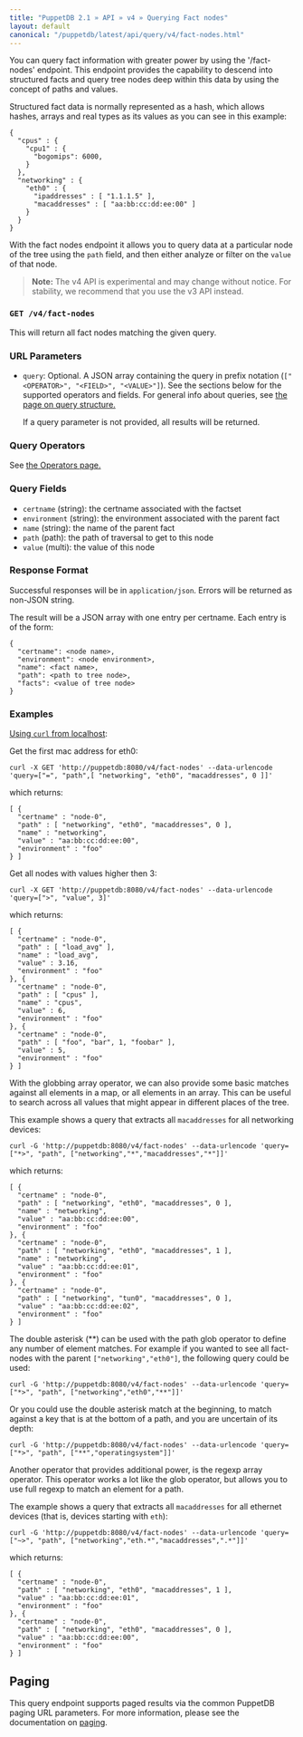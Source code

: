```yaml
---
title: "PuppetDB 2.1 » API » v4 » Querying Fact nodes"
layout: default
canonical: "/puppetdb/latest/api/query/v4/fact-nodes.html"
---
```


[curl]: ../curl.html#using-curl-from-localhost-non-sslhttp
[paging]: ./paging.html
[query]: ./query.html

You can query fact information with greater power by using the '/fact-nodes' endpoint. This endpoint provides the capability to descend into structured facts and query tree nodes deep within this data by using the concept of paths and values.

Structured fact data is normally represented as a hash, which allows hashes, arrays and real types as its values as you can see in this example:

    {
      "cpus" : {
        "cpu1" : {
          "bogomips": 6000,
        }
      },
      "networking" : {
        "eth0" : {
          "ipaddresses" : [ "1.1.1.5" ],
          "macaddresses" : [ "aa:bb:cc:dd:ee:00" ]
        }
      }
    }

With the fact nodes endpoint it allows you to query data at a particular node of the tree using the `path` field, and then either analyze or filter on the `value` of that node.

> **Note:** The v4 API is experimental and may change without notice. For stability, we recommend that you use the v3 API instead.

### `GET /v4/fact-nodes`

This will return all fact nodes matching the given query.

### URL Parameters

* `query`: Optional. A JSON array containing the query in prefix notation (`["<OPERATOR>", "<FIELD>", "<VALUE>"]`). See the sections below for the supported operators and fields. For general info about queries, see [the page on query structure.][query]

    If a query parameter is not provided, all results will be returned.

### Query Operators

See [the Operators page.](./operators.html)

### Query Fields

* `certname` (string): the certname associated with the factset
* `environment` (string): the environment associated with the parent fact
* `name` (string): the name of the parent fact
* `path` (path): the path of traversal to get to this node
* `value` (multi): the value of this node

### Response Format

Successful responses will be in `application/json`. Errors will be returned as
non-JSON string.

The result will be a JSON array with one entry per certname. Each entry is of
the form:

    {
      "certname": <node name>,
      "environment": <node environment>,
      "name": <fact name>,
      "path": <path to tree node>,
      "facts": <value of tree node>
    }

### Examples

[Using `curl` from localhost][curl]:

Get the first mac address for eth0:

    curl -X GET 'http://puppetdb:8080/v4/fact-nodes' --data-urlencode 'query=["=", "path",[ "networking", "eth0", "macaddresses", 0 ]]'

which returns:

    [ {
      "certname" : "node-0",
      "path" : [ "networking", "eth0", "macaddresses", 0 ],
      "name" : "networking",
      "value" : "aa:bb:cc:dd:ee:00",
      "environment" : "foo"
    } ]

Get all nodes with values higher then 3:

    curl -X GET 'http://puppetdb:8080/v4/fact-nodes' --data-urlencode 'query=[">", "value", 3]'

which returns:

    [ {
      "certname" : "node-0",
      "path" : [ "load_avg" ],
      "name" : "load_avg",
      "value" : 3.16,
      "environment" : "foo"
    }, {
      "certname" : "node-0",
      "path" : [ "cpus" ],
      "name" : "cpus",
      "value" : 6,
      "environment" : "foo"
    }, {
      "certname" : "node-0",
      "path" : [ "foo", "bar", 1, "foobar" ],
      "value" : 5,
      "environment" : "foo"
    } ]

With the globbing array operator, we can also provide some basic matches against all elements in a map, or all elements in an array. This can be useful to search across all values that might appear in different places of the tree.

This example shows a query that extracts all `macaddresses` for all networking devices:

    curl -G 'http://puppetdb:8080/v4/fact-nodes' --data-urlencode 'query=["*>", "path", ["networking","*","macaddresses","*"]]'

which returns:

    [ {
      "certname" : "node-0",
      "path" : [ "networking", "eth0", "macaddresses", 0 ],
      "name" : "networking",
      "value" : "aa:bb:cc:dd:ee:00",
      "environment" : "foo"
    }, {
      "certname" : "node-0",
      "path" : [ "networking", "eth0", "macaddresses", 1 ],
      "name" : "networking",
      "value" : "aa:bb:cc:dd:ee:01",
      "environment" : "foo"
    }, {
      "certname" : "node-0",
      "path" : [ "networking", "tun0", "macaddresses", 0 ],
      "value" : "aa:bb:cc:dd:ee:02",
      "environment" : "foo"
    } ]

The double asterisk (**) can be used with the path glob operator to define any number of element matches. For example if you wanted to see all fact-nodes with the parent `["networking","eth0"]`, the following query could be used:

    curl -G 'http://puppetdb:8080/v4/fact-nodes' --data-urlencode 'query=["*>", "path", ["networking","eth0","**"]]'

Or you could use the double asterisk match at the beginning, to match against a key that is at the bottom of a path, and you are uncertain of its depth:

    curl -G 'http://puppetdb:8080/v4/fact-nodes' --data-urlencode 'query=["*>", "path", ["**","operatingsystem"]]'

Another operator that provides additional power, is the regexp array operator. This operator works a lot like the glob operator, but allows you to use full regexp to match an element for a path.

The example shows a query that extracts all `macaddresses` for all ethernet devices (that is, devices starting with `eth`):

    curl -G 'http://puppetdb:8080/v4/fact-nodes' --data-urlencode 'query=["~>", "path", ["networking","eth.*","macaddresses",".*"]]'

which returns:

    [ {
      "certname" : "node-0",
      "path" : [ "networking", "eth0", "macaddresses", 1 ],
      "value" : "aa:bb:cc:dd:ee:01",
      "environment" : "foo"
    }, {
      "certname" : "node-0",
      "path" : [ "networking", "eth0", "macaddresses", 0 ],
      "value" : "aa:bb:cc:dd:ee:00",
      "environment" : "foo"
    } ]

## Paging

This query endpoint supports paged results via the common PuppetDB paging
URL parameters. For more information, please see the documentation
on [paging][paging].
